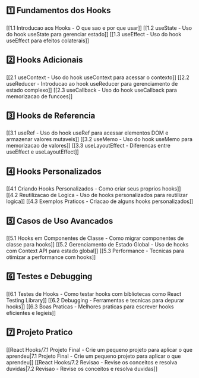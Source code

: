 
## **1️⃣ Fundamentos dos Hooks**

[[1.1 Introducao aos Hooks - O que sao e por que usar]]
[[1.2 useState - Uso do hook useState para gerenciar estado]]
[[1.3 useEffect - Uso do hook useEffect para efeitos colaterais]]

## **2️⃣ Hooks Adicionais**

[[2.1 useContext - Uso do hook useContext para acessar o contexto]]
[[2.2 useReducer - Introducao ao hook useReducer para gerenciamento de estado complexo]]
[[2.3 useCallback - Uso do hook useCallback para memorizacao de funcoes]]

## **3️⃣ Hooks de Referencia**

[[3.1 useRef - Uso do hook useRef para acessar elementos DOM e armazenar valores mutaveis]]
[[3.2 useMemo - Uso do hook useMemo para memorizacao de valores]]
[[3.3 useLayoutEffect - Diferencas entre useEffect e useLayoutEffect]]

## **4️⃣ Hooks Personalizados**

[[4.1 Criando Hooks Personalizados - Como criar seus proprios hooks]]
[[4.2 Reutilizacao de Logica - Uso de hooks personalizados para reutilizar logica]]
[[4.3 Exemplos Praticos - Criacao de alguns hooks personalizados]]

## **5️⃣ Casos de Uso Avancados**

[[5.1 Hooks em Componentes de Classe - Como migrar componentes de classe para hooks]]
[[5.2 Gerenciamento de Estado Global - Uso de hooks com Context API para estado global]]
[[5.3 Performance - Tecnicas para otimizar a performance com hooks]]

## **6️⃣ Testes e Debugging**

[[6.1 Testes de Hooks - Como testar hooks com bibliotecas como React Testing Library]]
[[6.2 Debugging - Ferramentas e tecnicas para depurar hooks]]
[[6.3 Boas Praticas - Melhores praticas para escrever hooks eficientes e legieis]]

## **7️⃣ Projeto Pratico**

[[React Hooks/7.1 Projeto Final - Crie um pequeno projeto para aplicar o que aprendeu|7.1 Projeto Final - Crie um pequeno projeto para aplicar o que aprendeu]]
[[React Hooks/7.2 Revisao - Revise os conceitos e resolva duvidas|7.2 Revisao - Revise os conceitos e resolva duvidas]]



